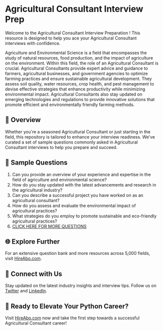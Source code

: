 # Agricultural Consultant Interview Prep

Welcome to the Agricultural Consultant Interview Preparation ! This resource is designed to help you ace your Agricultural Consultant interviews with confidence.

Agriculture and Environmental Science is a field that encompasses the study of natural resources, food production, and the impact of agriculture on the environment. Within this field, the role of an Agricultural Consultant is crucial. Agricultural Consultants provide expert advice and guidance to farmers, agricultural businesses, and government agencies to optimize farming practices and ensure sustainable agricultural development. They assess soil quality, water resources, crop health, and pest management to devise effective strategies that enhance productivity while minimizing environmental impact. Agricultural Consultants also stay updated on emerging technologies and regulations to provide innovative solutions that promote efficient and environmentally friendly farming methods.

## 🚀 Overview

Whether you're a seasoned Agricultural Consultant or just starting in the field, this repository is tailored to enhance your interview readiness. We've curated a set of sample questions commonly asked in Agricultural Consultant interviews to help you prepare and succeed.

## 📝 Sample Questions

1. Can you provide an overview of your experience and expertise in the field of agriculture and environmental science?
2. How do you stay updated with the latest advancements and research in the agricultural industry?
3. Can you describe a successful project you have worked on as an agricultural consultant?
4. How do you assess and evaluate the environmental impact of agricultural practices?
5. What strategies do you employ to promote sustainable and eco-friendly agricultural practices?
6. [CLICK HERE FOR MORE QUESTIONS](https://hireabo.com/job/10_0_27/Agricultural%20Consultant)

## 🌐 Explore Further

For an extensive question bank and more resources across 5,000 fields, visit [HireAbo.com](https://www.hireabo.com).

## 📱 Connect with Us

Stay updated on the latest industry insights and interview tips. Follow us on [Twitter](https://twitter.com/hireabo) and [LinkedIn](https://www.linkedin.com/in/hire-abo-3609972a8/).

## 🚀 Ready to Elevate Your Python Career?

Visit [HireAbo.com](https://www.hireabo.com) now and take the first step towards a successful Agricultural Consultant career!